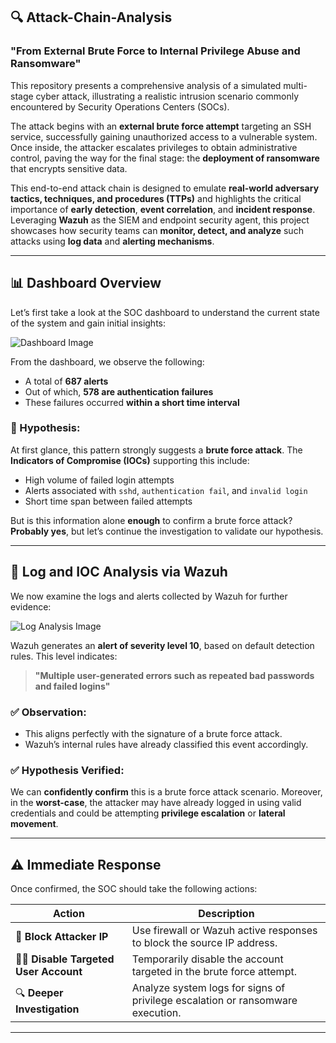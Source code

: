 ## 🔍 Attack-Chain-Analysis  
### **"From External Brute Force to Internal Privilege Abuse and Ransomware"**

This repository presents a comprehensive analysis of a simulated multi-stage cyber attack, illustrating a realistic intrusion scenario commonly encountered by Security Operations Centers (SOCs).

The attack begins with an **external brute force attempt** targeting an SSH service, successfully gaining unauthorized access to a vulnerable system. Once inside, the attacker escalates privileges to obtain administrative control, paving the way for the final stage: the **deployment of ransomware** that encrypts sensitive data.

This end-to-end attack chain is designed to emulate **real-world adversary tactics, techniques, and procedures (TTPs)** and highlights the critical importance of **early detection**, **event correlation**, and **incident response**. Leveraging **Wazuh** as the SIEM and endpoint security agent, this project showcases how security teams can **monitor, detect, and analyze** such attacks using **log data** and **alerting mechanisms**.

---

## 📊 Dashboard Overview

Let’s first take a look at the SOC dashboard to understand the current state of the system and gain initial insights:

![Dashboard Image](https://github.com/user-attachments/assets/dbbfd476-7797-4786-bf37-ae4c46dba3ab)

From the dashboard, we observe the following:

- A total of **687 alerts**
- Out of which, **578 are authentication failures**
- These failures occurred **within a short time interval**

### 🧠 Hypothesis:
At first glance, this pattern strongly suggests a **brute force attack**. The **Indicators of Compromise (IOCs)** supporting this include:

- High volume of failed login attempts
- Alerts associated with `sshd`, `authentication fail`, and `invalid login`
- Short time span between failed attempts

But is this information alone **enough** to confirm a brute force attack? **Probably yes**, but let’s continue the investigation to validate our hypothesis.

---

## 🧪 Log and IOC Analysis via Wazuh

We now examine the logs and alerts collected by Wazuh for further evidence:

![Log Analysis Image](https://github.com/user-attachments/assets/14cd45b7-2585-45f2-98c3-c091376d0aa0)

Wazuh generates an **alert of severity level 10**, based on default detection rules. This level indicates:

> **"Multiple user-generated errors such as repeated bad passwords and failed logins"**

### ✅ Observation:
- This aligns perfectly with the signature of a brute force attack.
- Wazuh’s internal rules have already classified this event accordingly.

### ✅ Hypothesis Verified:
We can **confidently confirm** this is a brute force attack scenario. Moreover, in the **worst-case**, the attacker may have already logged in using valid credentials and could be attempting **privilege escalation** or **lateral movement**.

---

## ⚠️ Immediate Response

Once confirmed, the SOC should take the following actions:

| Action | Description |
|--------|-------------|
| 🔐 **Block Attacker IP** | Use firewall or Wazuh active responses to block the source IP address. |
| 🧑‍💻 **Disable Targeted User Account** | Temporarily disable the account targeted in the brute force attempt. |
| 🔍 **Deeper Investigation** | Analyze system logs for signs of privilege escalation or ransomware execution. |

---


